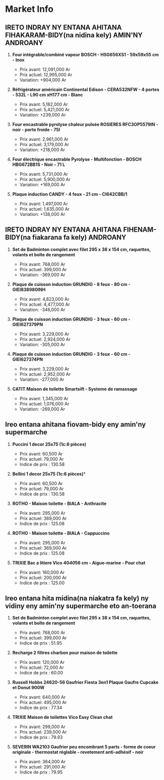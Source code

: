 # Market Info

## IRETO INDRAY NY ENTANA AHITANA FIHAKARAM-BIDY(na nidina kely) AMIN'NY ANDROANY

1. **Four intégrable/combiné vapeur BOSCH - HSG656XS1 - 59x59x55 cm - Inox**
   - Prix avant: 12,091,000 Ar
   - Prix actuel: 12,995,000 Ar
   - Variation: +904,000 Ar

2. **Réfrigérateur américain Continental Edison - CERA532NFW - 4 portes - 532L - L90 cm xH177 cm - Blanc**
   - Prix avant: 5,182,000 Ar
   - Prix actuel: 5,421,000 Ar
   - Variation: +239,000 Ar

3. **Four encastrable pyrolyse chaleur pulsée ROSIERES RFC3OP5579IN - noir - porte froide - 75l**
   - Prix avant: 2,961,000 Ar
   - Prix actuel: 3,179,000 Ar
   - Variation: +218,000 Ar

4. **Four électrique encastrable Pyrolyse - Multifonction - BOSCH HBG672BB1S - Noir - 71 L**
   - Prix avant: 5,731,000 Ar
   - Prix actuel: 5,900,000 Ar
   - Variation: +169,000 Ar

5. **Plaque induction CANDY - 4 feux - 21 cm - CI642CBB/1**
   - Prix avant: 1,497,000 Ar
   - Prix actuel: 1,635,000 Ar
   - Variation: +138,000 Ar

## IRETO INDRAY NY ENTANA AHITANA FIHENAM-BIDY(na fiakarana fa kely) ANDROANY

1. **Set de Badminton complet avec filet 295 x 38 x 154 cm, raquettes, volants et boîte de rangement**
   - Prix avant: 768,000 Ar
   - Prix actuel: 399,000 Ar
   - Variation: -369,000 Ar

2. **Plaque de cuisson induction GRUNDIG - 8 feux - 80 cm - GIEI838980INH**
   - Prix avant: 4,823,000 Ar
   - Prix actuel: 4,477,000 Ar
   - Variation: -346,000 Ar

3. **Plaque de cuisson induction GRUNDIG - 3 feux - 60 cm - GIEI627379PN**
   - Prix avant: 3,229,000 Ar
   - Prix actuel: 2,924,000 Ar
   - Variation: -305,000 Ar

4. **Plaque de cuisson induction GRUNDIG - 3 feux - 60 cm - GIEI627374PN**
   - Prix avant: 3,229,000 Ar
   - Prix actuel: 2,952,000 Ar
   - Variation: -277,000 Ar

5. **CATIT Maison de toilette Smartsift - Systeme de ramassage**
   - Prix avant: 1,345,000 Ar
   - Prix actuel: 1,076,000 Ar
   - Variation: -269,000 Ar

## Ireo entana ahitana fiovam-bidy eny amin'ny supermarche

1. **Puccini 1 decor 25x75 (1c:6 pièces)**
   - Prix avant: 60,500 Ar
   - Prix actuel: 79,000 Ar
   - Indice de prix : 130.58

2. **Bellini 1 decor 25x75 (1c:6 pièces)***
   - Prix avant: 60,500 Ar
   - Prix actuel: 79,000 Ar
   - Indice de prix : 130.58

3. **ROTHO - Maison toilette - BIALA - Anthracite**
   - Prix avant: 295,000 Ar
   - Prix actuel: 369,000 Ar
   - Indice de prix : 125.08

4. **ROTHO - Maison toilette - BIALA - Cappuccino**
   - Prix avant: 295,000 Ar
   - Prix actuel: 369,000 Ar
   - Indice de prix : 125.08

5. **TRIXIE Bac a litiere Vico 40*40*56 cm - Aigue-marine - Pour chat**
   - Prix avant: 160,000 Ar
   - Prix actuel: 200,000 Ar
   - Indice de prix : 125.00

## Ireo entana hita midina(na niakatra fa kely) ny vidiny eny amin'ny supermarche eto an-toerana

1. **Set de Badminton complet avec filet 295 x 38 x 154 cm, raquettes, volants et boîte de rangement**
   - Prix avant: 768,000 Ar
   - Prix actuel: 399,000 Ar
   - Indice de prix : 51.95

2. **Recharge 2 filtres charbon pour maison de toilette**
   - Prix avant: 120,000 Ar
   - Prix actuel: 72,000 Ar
   - Indice de prix : 60.00

3. **Russell Hobbs 24620-56 Gaufrier Fiesta 3en1 Plaque Gaufre Cupcake et Donut 900W**
   - Prix avant: 640,000 Ar
   - Prix actuel: 495,000 Ar
   - Indice de prix : 77.34

4. **TRIXIE Maison de toilettes Vico Easy Clean chat**
   - Prix avant: 299,000 Ar
   - Prix actuel: 239,000 Ar
   - Indice de prix : 79.93

5. **SEVERIN WA2103 Gaufrier peu encombrant 5 parts - forme de coeur originale - thermostat réglable - revetement anti-adhésif - noir**
   - Prix avant: 364,000 Ar
   - Prix actuel: 291,000 Ar
   - Indice de prix : 79.95


